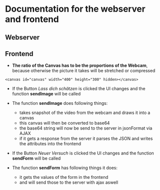 # Documentation for the webserver and frontend

## Webserver

## Frontend
* **The ratio of the Canvas has to be the proportions of the Webcam**, because otherwise the picture it takes will be stretched or compressed
```
<canvas id="canvas" width="400" height="300" hidden></canvas>
```
* If the Button *Lass dich schätzen* is clicked the UI changes and the function **sendImage** will be called

* The function **sendImage** does following things:
  * takes snapshot of the video from the webcam and draws it into a canvas
  * this canvas will then be converted to base64
  * the base64 string will now be send to the server in jsonFormat via AJAX
  * if it gets a response from the server it parses the JSON and writes  the attributes into the frontend

* If the Button *Neuer Versuch* is clicked the UI changes and the function **sendForm** will be called

* The function **sendForm** has following things it does:
  * it gets the values of the form in the frontend
  * and will send those to the server with ajax aswell


  

